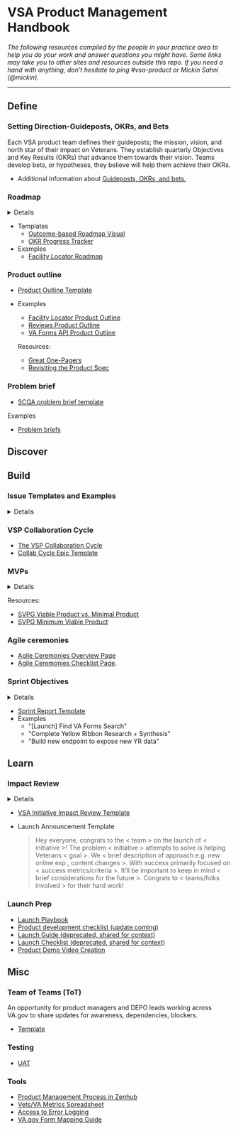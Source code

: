 # VSA Product Management Handbook
*The following resources compiled by the people in your practice area to help you do your work and answer questions you might have. Some links may take you to other sites and resources outside this repo. If you need a hand with anything, don't hesitate to ping #vsa-product or Mickin Sahni (@mickin).*

---

## Define
### Setting Direction-Guideposts, OKRs, and Bets
Each VSA product team defines their guideposts; the mission, vision, and north star of their impact on Veterans.
They establish quarterly Objectives and Key Results (OKRs) that advance them towards their vision. 
Teams develop bets, or hypotheses, they believe will help them achieve their OKRs.

- Additional information about [Guideposts, OKRs, and bets.](https://docs.google.com/presentation/d/16dnI4KwDTn7paw1MN4r0OvGtZPVneAN2fnQRVP9RPPs/edit#slide=id.p1)

### Roadmap

<details>
Each VSA product team publishes a "roadmap" of their OKRs and bets. Roadmaps help the cross-functional product team and stakeholders gain a better sense of the outcomes a given team targets. 
It doesn’t include the typical timeline of assumed features. Rather, it’s a hierarchical and time-bound view of how the bets the team made trace back to strategic goals.
</details>

- Templates
  - [Outcome-based Roadmap Visual](https://docs.google.com/drawings/d/16-ih0YnV-Q09PUfFPWT9mqEMRpkizvjugOgHpBDK9RM/edit?usp=sharing)
  - [OKR Progress Tracker](https://docs.google.com/spreadsheets/d/1jvhpBgG-MtHFKoCW3WnEhsE-5oPoQxcj0gDOYFwBBL8/edit?folder=1YkkOe5w3sVA0KaW0DtgCFvQy6oVfycng#gid=305836182)
- Examples 
  - [Facility Locator Roadmap](https://github.com/department-of-veterans-affairs/va.gov-team/blob/master/products/facilities/facility-locator/product/roadmap.md)


### Product outline
- [Product Outline Template](https://github.com/department-of-veterans-affairs/va.gov-team/blob/master/platform/product-management/product-outline-template.md)
- Examples 
  - [Facility Locator Product Outline](https://github.com/department-of-veterans-affairs/va.gov-team/blob/master/products/facilities/facility-locator/product/facility-locator-product-outline.md)
  - [Reviews Product Outline](https://github.com/department-of-veterans-affairs/va.gov-team/blob/master/products/platform/vsp-collaboration-cycle/product-outline.md)
  - [VA Forms API Product Outline](https://github.com/department-of-veterans-affairs/vets-contrib/blob/master/products/APIs/VA%20Forms%20API%20Product%20Outline.md)
  
  Resources:
  - [Great One-Pagers](https://medium.com/@johnpcutler/great-one-pagers-592ebbaf80ec)
  - [Revisiting the Product Spec](https://svpg.com/revisiting-the-product-spec/)
  
### Problem brief
- [SCQA problem brief template](https://github.com/department-of-veterans-affairs/va.gov-team/blob/master/teams/vsa/product/process-briefs/SCQA-problem-brief-template.md)

Examples
- [Problem briefs](https://github.com/department-of-veterans-affairs/va.gov-team/tree/master/teams/vsa/product/problem-briefs)

## Discover

## Build



 ### Issue Templates and Examples  
<details>

  
| Issue Type | Examples |
|------------------------------------------------------------------------------------------------------------------------------------------------------------------------------|------------------------------------------------------------------------------------------------------------------------------------------------------------------------------------------------------------------------------------------------------------------------------------------------------------------------------------------------------------------------------------------------------------------------------------------------------|
| [Epic](https://github.com/department-of-veterans-affairs/va.gov-team/issues/new?assignees=&labels=&template=epic-issue.md&title=) | * [Facility Locator Urgent Care MVP](https://github.com/department-of-veterans-affairs/va.gov-team/issues/4193)<br> * [Product Success Tool - Iterate to include Predictive Analytics](https://github.com/department-of-veterans-affairs/va.gov-team/issues/3670) |
| [User Story](https://github.com/department-of-veterans-affairs/va.gov-team/issues/new?assignees=&labels=&template=standard-issue.md&title=) | * [Suppress urgent care pharmacy searches within Community Care](https://github.com/department-of-veterans-affairs/va.gov-team/issues/5129)<br> * [[User Testing] BDD Conduct User Testing Sessions](https://github.com/department-of-veterans-affairs/va.gov-team/issues/5096)<br> * [[Launch on 1/29] Redirect from facility detail pages to new VAMC Pittsburgh pages](https://github.com/department-of-veterans-affairs/va.gov-team/issues/3564) |
| [Bug](https://github.com/department-of-veterans-affairs/va.gov-team/issues/new?assignees=&labels=bug&template=bug-issue.md&title=) | * [[Bug] Letters: Javascript error seen when address is undefined.](https://github.com/department-of-veterans-affairs/va.gov-team/issues/5107)<br> * [Move Breadcrumbs to Higher Location](https://github.com/department-of-veterans-affairs/va.gov-team/issues/4938) |
| [508 Issue (Accessibility)](https://github.com/department-of-veterans-affairs/va.gov-team/blob/402a408fa77a421bae0a8a84ce0c43b4c601e55c/.github/ISSUE_TEMPLATE/508-issue.md) | [[COGNITION]: Error message should only display once per error](https://github.com/department-of-veterans-affairs/va.gov-team/issues/5948) |
| [Public Websites Intake Form](https://github.com/department-of-veterans-affairs/va.gov-team/issues/new?assignees=lunascoop&labels=vsa-public-websites%2C+vsa%2C+vsa-public-websites-intake&template=public-websites-intake.md&title=%3CType+of+Request%3E+from+%3CTeam%3E) | [[Content] HLR: Introduction Page Copy Updates](https://github.com/department-of-veterans-affairs/va.gov-team/issues/5622) |


</details>

### VSP Collaboration Cycle

- [The VSP Collaboration Cycle](https://github.com/department-of-veterans-affairs/va.gov-team/tree/master/platform/working-with-vsp/vsp-collaboration-cycle)
- [Collab Cycle Epic Template](https://github.com/department-of-veterans-affairs/va.gov-team/issues/new?assignees=&labels=&template=collab-cycle-initiative.md&title=%3CInitiative%3E+x+Collab+Cycle+Plan)

### MVPs

<details>
MVP is an often overused/convoluted term. And, there can be many definitions of an MVP. It may be referred to as the solution that *just* solves a problem or it may be referred to as the first version of a product. Without getting caught up in labels, an MVP has two primary characteristics: lessons are generated and future iterations are anticipated though not expected.

It's up to the product team to determine what makes up their MVPs. The PO, the PM, and the cross-functional team determine their MVP after they've defined the problem and before they've started to build. It contains:
- questions/problems they'd like to answer/solve
- features that make it into address those questions/problems
- a target date for launching the feature set 

At the end of the day, an MVP is a tool. Along with generating lessons that may be taken into subsequent iterations, it helps rally the team around a common goal. 
</details>

Resources:
- [SVPG Viable Product vs. Minimal Product](https://svpg.com/viable-product-vs-minimal-product/)
- [SVPG Minimum Viable Product](https://svpg.com/minimum-viable-product/)

### Agile ceremonies
- [Agile Ceremonies Overview Page](https://github.com/department-of-veterans-affairs/va.gov-team/blob/master/teams/vsa/product/agile-ceremonies-overview.md)
- [Agile Ceremonies Checklist Page](https://github.com/department-of-veterans-affairs/va.gov-team/blob/master/teams/vsa/product/agile-checklist.md). 

### Sprint Objectives

<details>
  Each sprint begans with objectives. These objectives tailor a team's sprint commitments towards OKRs/bets they've set. VSA teams work with their VA counterparts to create these objectives and track progress against them throughout the sprint. 
</details>

- [Sprint Report Template](https://drive.google.com/open?id=1C4OVbyM1t5XC4ujpAJMmsprKimAXdm4JvbwD6PrmncQ)
- Examples
  - "[Launch] Find VA Forms Search"
  - "Complete Yellow Ribbon Research + Synthesis"
  - "Build new endpoint to expose new YR data"

## Learn
### Impact Review

<details>
  Every initiative—a new feature, a product launch, technical improvements—wraps up with a) a look-back at the results of our hypotheses and b) recommendations for how we might proceed moving forward. 
</details>

- [VSA Initiative Impact Review Template](https://docs.google.com/presentation/d/1yq7dPPf65qHCJaD6e6bWdTyl1VoCC0gnLdcyOhgaSuM/edit#slide=id.p1)

- Launch Announcement Template
  > Hey everyone, congrats to the < team > on the launch of < initiative >!
    The problem < initiative > attempts to solve is helping Veterans < goal >.
    We < brief description of approach e.g. new online exp., content changes >.
    With success primarily focused on < success metrics/criteria >.
    It’ll be important to keep in mind < brief considerations for the future >.
    Congrats to < teams/folks involved > for their hard work!




### Launch Prep
   - [Launch Playbook](https://github.com/department-of-veterans-affairs/va.gov-team/tree/master/teams/vsa/product/launch-playbook)
   - [Product development checklist (update coming)](https://github.com/department-of-veterans-affairs/va.gov-team/blob/master/platform/working-with-vsp/orientation/Product%20Development%20Checklist.md)
   - [Launch Guide (deprecated, shared for context)](https://github.com/department-of-veterans-affairs/vets.gov-team/blob/master/Practice%20Areas/Product/Product_Launch_Guide.md)
   - [Launch Checklist (deprecated, shared for context)](https://github.com/department-of-veterans-affairs/vets.gov-team/blob/master/Practice%20Areas/Product/Launch%20Checklist.md)
   - [Product Demo Video Creation](https://github.com/department-of-veterans-affairs/va.gov-team/blob/master/platform/product-management/demo-video-creation-process.md)
   
## Misc 

### Team of Teams (ToT)
An opportunity for product managers and DEPO leads working across VA.gov to share updates for awareness, dependencies, blockers. 
- [Template](https://github.com/department-of-veterans-affairs/va.gov-team/blob/master/teams/vsa/product/ToT_Template.pptx)

### Testing
   - [UAT](https://github.com/department-of-veterans-affairs/va.gov-team/blob/master/platform/research/planning/what-is-uat.md)

### Tools
  - [Product Management Process in Zenhub](https://github.com/department-of-veterans-affairs/va.gov-team/blob/master/platform/working-with-vsp/orientation/zenhub_product_management.pdf)
  - [Vets/VA Metrics Spreadsheet](https://docs.google.com/spreadsheets/d/1L_w8FhhcOttMitKB3_9ge8UN01GcSXmaPZWDIRJIhxI/edit#gid=972187789)
  - [Access to Error Logging](https://github.com/department-of-veterans-affairs/va.gov-team/blob/402a408fa77a421bae0a8a84ce0c43b4c601e55c/platform/engineering/internal-tools.md)
  - [VA.gov Form Mapping Guide](https://github.com/department-of-veterans-affairs/va.gov-team/blob/master/platform/product-management/va.gov-form-mapping-guide.xlsx)
